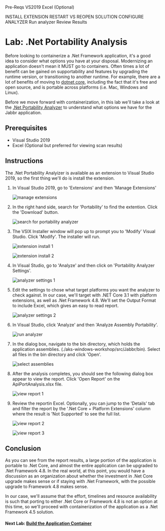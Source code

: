 Pre-Reqs
VS2019
Excel (Optional)

INSTALL EXTENSION
RESTART VS
REOPEN SOLUTION
CONFIGURE ANALYZER
Run analyzer
Review Results

# Lab: .Net Portability Analysis

Before looking to containerize a .Net Framework application, it's a good idea to consider what options you have at your disposal. Modernizing an application doesn't mean it MUST go to containers. Often times a lot of benefit can be gained on supportability and features by upgrading the runtime version, or transitioning to another runtime. For example, there are a lot of benefits of moving to [dotnet core](https://dotnet.microsoft.com/en-us/download), including the fact that it's free and open source, and is portable across platforms (i.e. Mac, Windows and Linux).

Before we move forward with containerization, in this lab we'll take a look at the [.Net Portability Analyzer](https://learn.microsoft.com/en-us/dotnet/standard/analyzers/portability-analyzer) to understand what options we have for the Jabbr application.

## Prerequisites

- Visual Studio 2019
- Excel (Optional but preferred for viewing scan results)

## Instructions

The .Net Portability Analyizer is available as an extension to Visual Studio 2019, so the first thing we'll do is install the extension.

1. In Visual Studio 2019, go to 'Extensions' and then 'Manage Extensions'

    ![manage extensions](../../assets/img/portability-analysis/manageextensions.jpg)

1. In the right hand side, search for 'Portability' to find the extention. Click the 'Download' button.
   
    ![search for portability analyzer](../../assets/img/portability-analysis/extensionsearch.jpg)

1. The VSIX Installer window will pop up to prompt you to 'Modify' Visual Studio. Click 'Modify'. The installer will run.

    ![extension install 1](../../assets/img/portability-analysis/extensioninstall1.jpg)

    ![extension install 2](../../assets/img/portability-analysis/extensioninstall2.jpg)

1. In Visual Studio, go to 'Analyze' and then click on 'Portability Analyzer Settings'.

    ![analyzer settings 1](../../assets/img/portability-analysis/analyzersettings1.jpg)

1. Edit the settings to chose what target platforms you want the analyzer to check against. In our case, we'll target with .NET Core 3.1 with platform extensions, as well as .Net Framework 4.8. We'll set the Output Format to include Excel, which gives an easy to read report.

    ![analyzer settings 2](../../assets/img/portability-analysis/analyzersettings2.jpg)

1. In Visual Studio, click 'Analyze' and then 'Analyze Assembly Portability'.

    ![run analyzer](../../assets/img/portability-analysis/runanalyzer.jpg)

1. In the dialog box, navigate to the bin directory, which holds the application assemblies. (./aks-windows-workshop/src/Jabbr/bin). Select all files in the bin directory and click 'Open'.

    ![select assemblies](../../assets/img/portability-analysis/selectassemblies.jpg)

1. After the analysis completes, you should see the following dialog box appear to view the report. Click 'Open Report' on the ApiPortAnalysis.xlsx file.

    ![view report 1](../../assets/img/portability-analysis/viewreport1.jpg)

1. Review the reportin Excel. Optionally, you can jump to the 'Details' tab and filter the report by the '.Net Core + Platform Extensions' column where the result is 'Not Supported' to see the full list.

    ![view report 2](../../assets/img/portability-analysis/viewreport2.jpg)

    ![view report 3](../../assets/img/portability-analysis/viewreport3.jpg)

## Conclusion

As you can see from the report results, a large portion of the application is portable to .Net Core, and almost the entire application can be upgraded to .Net Framework 4.8. In the real world, at this point, you would have a discussion as an organization about whether the investment in .Net Core upgrade makes sense or if staying with .Net Framework, with the possible upgrade to Framework 4.8 makes sense.

In our case, we'll assume that the effort, timelines and resource availability is such that porting to either .Net Core or Framework 4.8 is not an option at this time, so we'll proceed with containerization of the application as a .Net Framework 4.5 solution.

#### Next Lab: [Build the Application Container](../build-container/build-container.md)


